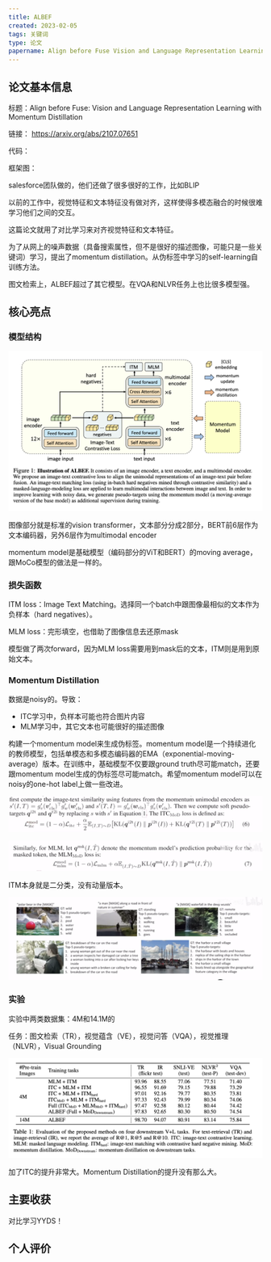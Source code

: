 ```yaml
---
title: ALBEF
created: 2023-02-05
tags: 关键词
type: 论文
papername: Align before Fuse Vision and Language Representation Learning with Momentum Distillation
---
```


## 论文基本信息

标题：Align before Fuse: Vision and Language Representation Learning with Momentum Distillation

链接： https://arxiv.org/abs/2107.07651

代码：

框架图：


salesforce团队做的，他们还做了很多很好的工作，比如BLIP

以前的工作中，视觉特征和文本特征没有做对齐，这样使得多模态融合的时候很难学习他们之间的交互。

这篇论文就用了对比学习来对齐视觉特征和文本特征。

为了从网上的噪声数据（具备搜索属性，但不是很好的描述图像，可能只是一些关键词）学习，提出了momentum distillation。从伪标签中学习的self-learning自训练方法。

图文检索上，ALBEF超过了其它模型。在VQA和NLVR任务上也比很多模型强。

## 核心亮点

### 模型结构

![](img/Pasted%20image%2020230205153825.png)

图像部分就是标准的vision transformer，文本部分分成2部分，BERT前6层作为文本编码器，另外6层作为multimodal encoder

momentum model是基础模型（编码部分的ViT和BERT）的moving average，跟MoCo模型的做法是一样的。

### 损失函数

ITM loss：Image Text Matching。选择同一个batch中跟图像最相似的文本作为负样本（hard negatives）。

MLM loss：完形填空，也借助了图像信息去还原mask

模型做了两次forward，因为MLM loss需要用到mask后的文本，ITM则是用到原始文本。

### Momentum Distillation

数据是noisy的。导致：

- ITC学习中，负样本可能也符合图片内容
- MLM学习中，其它文本也可能很好的描述图像

构建一个momentum model来生成伪标签。momentum model是一个持续进化的教师模型，包括单模态和多模态编码器的EMA（exponential-moving-average）版本。在训练中，基础模型不仅要跟ground truth尽可能match，还要跟momentum model生成的伪标签尽可能match。希望momentum model可以在noisy的one-hot label上做一些改进。

![](img/Pasted%20image%2020230205160110.png)

![](img/Pasted%20image%2020230205160125.png)

ITM本身就是二分类，没有动量版本。

![](img/Pasted%20image%2020230205160322.png)

### 实验
实验中两类数据集：4M和14.1M的

任务：图文检索（TR），视觉蕴含（VE），视觉问答（VQA），视觉推理（NLVR），Visual Grounding

![](img/Pasted%20image%2020230205161520.png)

加了ITC的提升非常大。Momentum Distillation的提升没有那么大。




## 主要收获

对比学习YYDS！



## 个人评价





